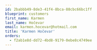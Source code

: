 ```yaml
---
id: 2babbb49-8de3-41f4-8bca-88cbc66bc1ff
blueprint: customers
first_name: Karmen
last_name: Hočevar
email: karmen.hocevar@hotmail.com
title: 'Karmen Hočevar'
orders:
  - f2ab1e8d-dd72-4bd8-9179-0ebe8c4749ee
---
```

